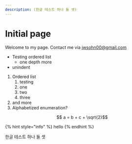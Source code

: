 ```yaml
---
description: (한글 테스트 하나 둘 셋)
---
```


# Initial page

Welcome to my page. Contact me via jwsohn00@gmail.com

* Testing ordered list
  * one depth more
* unindent

1. Ordered list
   1. testing
   2. one 
   3. two
   4. three
2. and more
3. Alphabetized enumeration?

$$ a = b + c + \sqrt{2}$$ 

{% hint style="info" %}
hello
{% endhint %}

한글 테스트 하나 둘 셋



